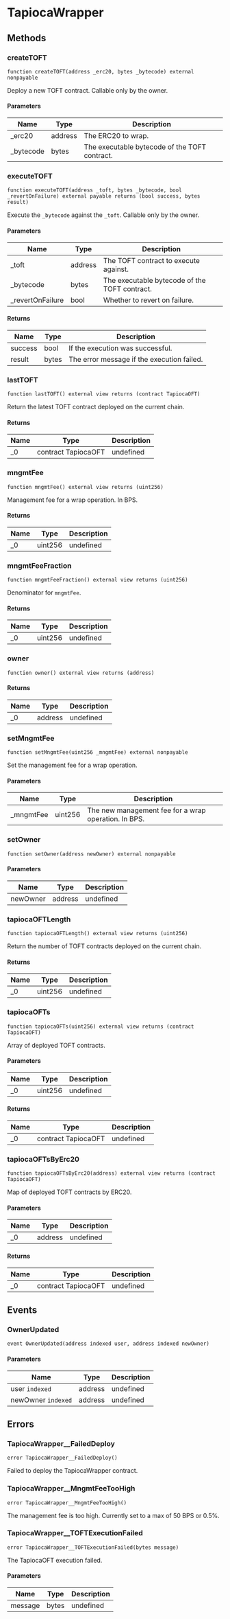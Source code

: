 # TapiocaWrapper









## Methods

### createTOFT

```solidity
function createTOFT(address _erc20, bytes _bytecode) external nonpayable
```

Deploy a new TOFT contract. Callable only by the owner.



#### Parameters

| Name | Type | Description |
|---|---|---|
| _erc20 | address | The ERC20 to wrap. |
| _bytecode | bytes | The executable bytecode of the TOFT contract. |

### executeTOFT

```solidity
function executeTOFT(address _toft, bytes _bytecode, bool _revertOnFailure) external payable returns (bool success, bytes result)
```

Execute the `_bytecode` against the `_toft`. Callable only by the owner.



#### Parameters

| Name | Type | Description |
|---|---|---|
| _toft | address | The TOFT contract to execute against. |
| _bytecode | bytes | The executable bytecode of the TOFT contract. |
| _revertOnFailure | bool | Whether to revert on failure. |

#### Returns

| Name | Type | Description |
|---|---|---|
| success | bool | If the execution was successful. |
| result | bytes | The error message if the execution failed. |

### lastTOFT

```solidity
function lastTOFT() external view returns (contract TapiocaOFT)
```

Return the latest TOFT contract deployed on the current chain.




#### Returns

| Name | Type | Description |
|---|---|---|
| _0 | contract TapiocaOFT | undefined |

### mngmtFee

```solidity
function mngmtFee() external view returns (uint256)
```

Management fee for a wrap operation. In BPS.




#### Returns

| Name | Type | Description |
|---|---|---|
| _0 | uint256 | undefined |

### mngmtFeeFraction

```solidity
function mngmtFeeFraction() external view returns (uint256)
```

Denominator for `mngmtFee`.




#### Returns

| Name | Type | Description |
|---|---|---|
| _0 | uint256 | undefined |

### owner

```solidity
function owner() external view returns (address)
```






#### Returns

| Name | Type | Description |
|---|---|---|
| _0 | address | undefined |

### setMngmtFee

```solidity
function setMngmtFee(uint256 _mngmtFee) external nonpayable
```

Set the management fee for a wrap operation.



#### Parameters

| Name | Type | Description |
|---|---|---|
| _mngmtFee | uint256 | The new management fee for a wrap operation. In BPS. |

### setOwner

```solidity
function setOwner(address newOwner) external nonpayable
```





#### Parameters

| Name | Type | Description |
|---|---|---|
| newOwner | address | undefined |

### tapiocaOFTLength

```solidity
function tapiocaOFTLength() external view returns (uint256)
```

Return the number of TOFT contracts deployed on the current chain.




#### Returns

| Name | Type | Description |
|---|---|---|
| _0 | uint256 | undefined |

### tapiocaOFTs

```solidity
function tapiocaOFTs(uint256) external view returns (contract TapiocaOFT)
```

Array of deployed TOFT contracts.



#### Parameters

| Name | Type | Description |
|---|---|---|
| _0 | uint256 | undefined |

#### Returns

| Name | Type | Description |
|---|---|---|
| _0 | contract TapiocaOFT | undefined |

### tapiocaOFTsByErc20

```solidity
function tapiocaOFTsByErc20(address) external view returns (contract TapiocaOFT)
```

Map of deployed TOFT contracts by ERC20.



#### Parameters

| Name | Type | Description |
|---|---|---|
| _0 | address | undefined |

#### Returns

| Name | Type | Description |
|---|---|---|
| _0 | contract TapiocaOFT | undefined |



## Events

### OwnerUpdated

```solidity
event OwnerUpdated(address indexed user, address indexed newOwner)
```





#### Parameters

| Name | Type | Description |
|---|---|---|
| user `indexed` | address | undefined |
| newOwner `indexed` | address | undefined |



## Errors

### TapiocaWrapper__FailedDeploy

```solidity
error TapiocaWrapper__FailedDeploy()
```

Failed to deploy the TapiocaWrapper contract.




### TapiocaWrapper__MngmtFeeTooHigh

```solidity
error TapiocaWrapper__MngmtFeeTooHigh()
```

The management fee is too high. Currently set to a max of 50 BPS or 0.5%.




### TapiocaWrapper__TOFTExecutionFailed

```solidity
error TapiocaWrapper__TOFTExecutionFailed(bytes message)
```

The TapiocaOFT execution failed.



#### Parameters

| Name | Type | Description |
|---|---|---|
| message | bytes | undefined |


